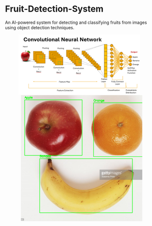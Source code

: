# Fruit-Detection-System
An AI-powered system for detecting and classifying fruits from images using object detection techniques.
<p align="center">
  <img src="https://github.com/ThaeHsuM/Fruit-Detection-System/raw/main/Test/CNN.png" alt="CNN Architecture" width="400"/>
  &nbsp;&nbsp;&nbsp; <!-- adds spacing -->
  <img src="https://github.com/ThaeHsuM/Fruit-Detection-System/raw/main/Test/testing.png" alt="Testing Result" width="400"/>
</p>
